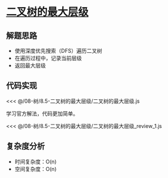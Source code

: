 # [二叉树的最大层级](https://leetcode.cn/problems/maximum-depth-of-binary-tree/)

## 解题思路

- 使用深度优先搜索（DFS）遍历二叉树
- 在遍历过程中，记录当前层级
- 返回最大层级

## 代码实现

<<< @/08-树/8.5-二叉树的最大层级/二叉树的最大层级.js

学习官方解法，代码更加简单。

<<< @/08-树/8.5-二叉树的最大层级/二叉树的最大层级_review_1.js

## 复杂度分析

- 时间复杂度：O(n)
- 空间复杂度：O(n)
